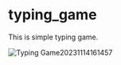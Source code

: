 # typing_game

This is simple typing game. 

![Typing Game20231114161457](https://github.com/GayeonJin/typing_game/assets/146898483/ca7075f0-e3bc-48bb-8df7-3536438d44db)
